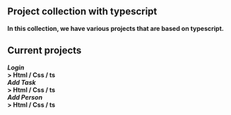 ## Project collection with typescript

<b> In this collection, we have various projects that are based on typescript. </b>


## Current projects
<b>
<i>Login</i><br />  
> Html / Css / ts <br />  
<i>Add Task</i> <br />  
> Html / Css / ts  <br />  
<i>Add Person</i> <br />  
> Html / Css / ts  <br />  
</b>
